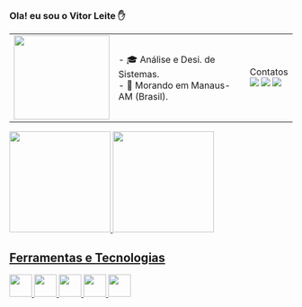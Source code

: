 ### <td>Ola! eu sou o Vitor Leite ✋</br>

<table>
  <tr>
    <td><img  width="170" height="150" src='https://user-images.githubusercontent.com/121319459/226215339-ea8a2f78-324a-451f-97d2-966d8604ae6b.png'/></td>
    <td>
   - 🎓 Análise e Desi. de Sistemas.</br>
   - 📍 Morando em Manaus-AM (Brasil).</br>  
   </td>

<td>
Contatos
  
  <div>
<a href="https://www.linkedin.com/in/vitor-leite-b3189823b/" target="_blank"><img src="https://img.shields.io/badge/LinkedIn-0077B5?style=for-the-badge&logo=linkedin&logoColor=white" target="_blank"></a>
<a href="https://www.instagram.com/viitorleitee/" target="_blank"><img src="https://img.shields.io/badge/Instagram-E4405F?style=for-the-badge&logo=instagram&logoColor=white" target="_blank"></a>
<a href="https://www.facebook.com/profile.php?id=100072651907205" target="_blank"><img src="https://img.shields.io/badge/Facebook-1877F2?style=for-the-badge&logo=facebook&logoColor=white" target="_blank"></a>   
</div>
</td>

</tr>
</table>

<div>
<a href="https://github.com/VitorLt">
<img height="180em" src="https://github-readme-stats.vercel.app/api/top-langs/?username=VitorLt&layout=compact&langs_count=7&theme=dracula"/>
<img height="180em" src="https://github-readme-stats.vercel.app/api?username=VitorLt&show_icons=true&theme=dracula&include_all_commits=true&count_private=true"/>
</div>

## Ferramentas e Tecnologias

<img src="https://cdn.jsdelivr.net/gh/devicons/devicon/icons/html5/html5-plain-wordmark.svg" width="40" height="40"/> <img src="https://cdn.jsdelivr.net/gh/devicons/devicon/icons/css3/css3-plain-wordmark.svg" width="40" height="40"/> <img src="https://cdn.jsdelivr.net/gh/devicons/devicon/icons/javascript/javascript-plain.svg" width="40" height="40"/> <img src="https://cdn.jsdelivr.net/gh/devicons/devicon/icons/python/python-original.svg" width="40" height="40"/> <img src="https://cdn.jsdelivr.net/gh/devicons/devicon/icons/typescript/typescript-original.svg" width="40" height="40"/>
          
          
          
